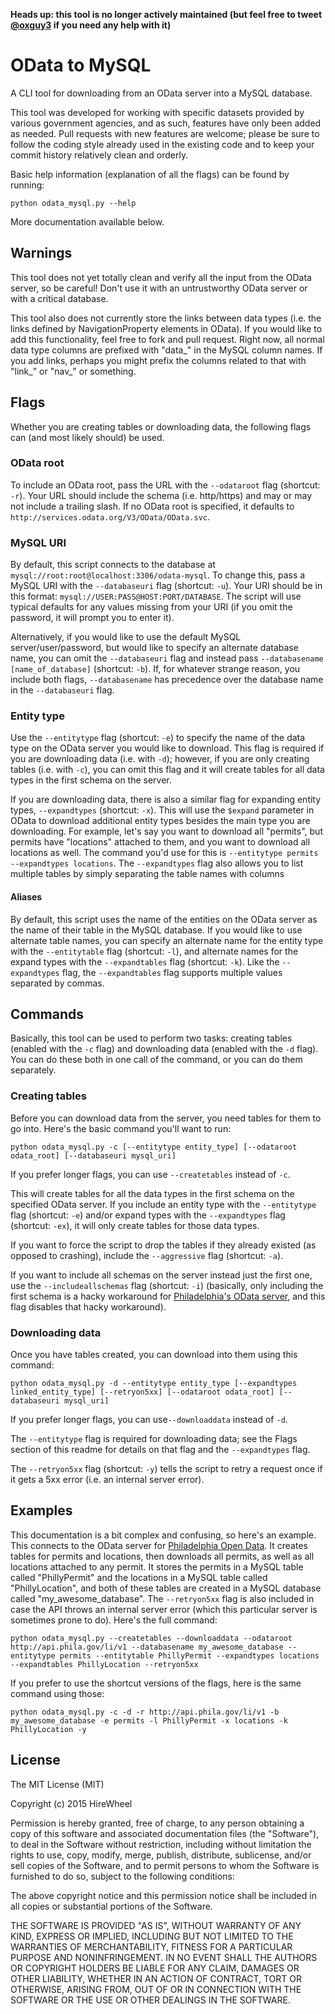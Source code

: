 **Heads up: this tool is no longer actively maintained (but feel free to tweet [@oxguy3](//twitter.com/oxguy3) if you need any help with it)**

# OData to MySQL

A CLI tool for downloading from an OData server into a MySQL database.

This tool was developed for working with specific datasets provided by various government agencies, and as such, features have only been added as needed. Pull requests with new features are welcome; please be sure to follow the coding style already used in the existing code and to keep your commit history relatively clean and orderly.

Basic help information (explanation of all the flags) can be found by running:

    python odata_mysql.py --help

More documentation available below.

## Warnings

This tool does not yet totally clean and verify all the input from the OData server, so be careful! Don't use it with an untrustworthy OData server or with a critical database.

This tool also does not currently store the links between data types (i.e. the links defined by NavigationProperty elements in OData). If you would like to add this functionality, feel free to fork and pull request. Right now, all normal data type columns are prefixed with "data_" in the MySQL column names. If you add links, perhaps you might prefix the columns related to that with "link_" or "nav_" or something.

## Flags

Whether you are creating tables or downloading data, the following flags can (and most likely should) be used.

### OData root

To include an OData root, pass the URL with the `--odataroot` flag (shortcut: `-r`). Your URL should include the schema (i.e. http/https) and may or may not include a trailing slash. If no OData root is specified, it defaults to `http://services.odata.org/V3/OData/OData.svc`.

### MySQL URI

By default, this script connects to the database at `mysql://root:root@localhost:3306/odata-mysql`. To change this, pass a MySQL URI with the `--databaseuri` flag (shortcut: `-u`). Your URI should be in this format: `mysql://USER:PASS@HOST:PORT/DATABASE`. The script will use typical defaults for any values missing from your URI (if you omit the password, it will prompt you to enter it).

Alternatively, if you would like to use the default MySQL server/user/password, but would like to specify an alternate database name, you can omit the `--databaseuri` flag and instead pass `--databasename [name_of_database]` (shortcut: `-b`). If, for whatever strange reason, you include both flags, `--databasename` has precedence over the database name in the `--databaseuri` flag.

### Entity type

Use the `--entitytype` flag (shortcut: `-e`) to specify the name of the data type on the OData server you would like to download. This flag is required if you are downloading data (i.e. with `-d`); however, if you are only creating tables (i.e. with `-c`), you can omit this flag and it will create tables for all data types in the first schema on the server.

If you are downloading data, there is also a similar flag for expanding entity types, `--expandtypes` (shortcut: `-x`). This will use the `$expand` parameter in OData to download additional entity types besides the main type you are downloading. For example, let's say you want to download all "permits", but permits have "locations" attached to them, and you want to download all locations as well. The command you'd use for this is `--entitytype permits --expandtypes locations`. The `--expandtypes` flag also allows you to list multiple tables by simply separating the table names with columns

#### Aliases

By default, this script uses the name of the entities on the OData server as the name of their table in the MySQL database. If you would like to use alternate table names, you can specify an alternate name for the entity type with the `--entitytable` flag (shortcut: `-l`), and alternate names for the expand types with the `--expandtables` flag (shortcut: `-k`). Like the `--expandtypes` flag, the `--expandtables` flag supports multiple values separated by commas.


## Commands

Basically, this tool can be used to perform two tasks: creating tables (enabled with the `-c` flag) and downloading data (enabled with the `-d` flag). You can do these both in one call of the command, or you can do them separately.

### Creating tables

Before you can download data from the server, you need tables for them to go into. Here's the basic command you'll want to run:

    python odata_mysql.py -c [--entitytype entity_type] [--odataroot odata_root] [--databaseuri mysql_uri]

If you prefer longer flags, you can use `--createtables` instead of `-c`.

This will create tables for all the data types in the first schema on the specified OData server. If you include an entity type with the `--entitytype` flag (shortcut: `-e`) and/or expand types with the `--expandtypes` flag (shortcut: `-ex`), it will only create tables for those data types.

If you want to force the script to drop the tables if they already existed (as opposed to crashing), include the `--aggressive` flag (shortcut: `-a`).

If you want to include all schemas on the server instead just the first one, use the `--includeallschemas` flag (shortcut: `-i`) (basically, only including the first schema is a hacky workaround for [Philadelphia's OData server](http://phlapi.com), and this flag disables that hacky workaround).

### Downloading data

Once you have tables created, you can download into them using this command:

    python odata_mysql.py -d --entitytype entity_type [--expandtypes linked_entity_type] [--retryon5xx] [--odataroot odata_root] [--databaseuri mysql_uri]

If you prefer longer flags, you can use`--downloaddata` instead of `-d`.

The `--entitytype` flag is required for downloading data; see the Flags section of this readme for details on that flag and the `--expandtypes` flag.

The `--retryon5xx` flag (shortcut: `-y`) tells the script to retry a request once if it gets a 5xx error (i.e. an internal server error).

## Examples

This documentation is a bit complex and confusing, so here's an example. This connects to the OData server for [Philadelphia Open Data](http://phlapi.com). It creates tables for permits and locations, then downloads all permits, as well as all locations attached to any permit. It stores the permits in a MySQL table called "PhillyPermit" and the locations in a MySQL table called "PhillyLocation", and both of these tables are created in a MySQL database called "my_awesome_database". The `--retryon5xx` flag is also included in case the API throws an internal server error (which this particular server is sometimes prone to do). Here's the full command:

    python odata_mysql.py --createtables --downloaddata --odataroot http://api.phila.gov/li/v1 --databasename my_awesome_database --entitytype permits --entitytable PhillyPermit --expandtypes locations --expandtables PhillyLocation --retryon5xx

If you prefer to use the shortcut versions of the flags, here is the same command using those:

    python odata_mysql.py -c -d -r http://api.phila.gov/li/v1 -b my_awesome_database -e permits -l PhillyPermit -x locations -k PhillyLocation -y


## License

The MIT License (MIT)

Copyright (c) 2015 HireWheel

Permission is hereby granted, free of charge, to any person obtaining a copy
of this software and associated documentation files (the "Software"), to deal
in the Software without restriction, including without limitation the rights
to use, copy, modify, merge, publish, distribute, sublicense, and/or sell
copies of the Software, and to permit persons to whom the Software is
furnished to do so, subject to the following conditions:

The above copyright notice and this permission notice shall be included in all
copies or substantial portions of the Software.

THE SOFTWARE IS PROVIDED "AS IS", WITHOUT WARRANTY OF ANY KIND, EXPRESS OR
IMPLIED, INCLUDING BUT NOT LIMITED TO THE WARRANTIES OF MERCHANTABILITY,
FITNESS FOR A PARTICULAR PURPOSE AND NONINFRINGEMENT. IN NO EVENT SHALL THE
AUTHORS OR COPYRIGHT HOLDERS BE LIABLE FOR ANY CLAIM, DAMAGES OR OTHER
LIABILITY, WHETHER IN AN ACTION OF CONTRACT, TORT OR OTHERWISE, ARISING FROM,
OUT OF OR IN CONNECTION WITH THE SOFTWARE OR THE USE OR OTHER DEALINGS IN THE
SOFTWARE.
